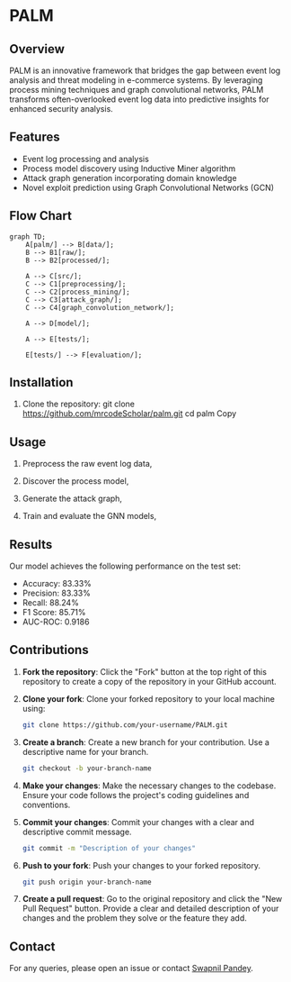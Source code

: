 
# PALM

## Overview

PALM is an innovative framework that bridges the gap between event log analysis and threat modeling in e-commerce systems. By leveraging process mining techniques and graph convolutional networks, PALM transforms often-overlooked event log data into predictive insights for enhanced security analysis.

## Features

- Event log processing and analysis
- Process model discovery using Inductive Miner algorithm
- Attack graph generation incorporating domain knowledge
- Novel exploit prediction using Graph Convolutional Networks (GCN)


## Flow Chart

```mermaid
graph TD;
    A[palm/] --> B[data/];
    B --> B1[raw/];
    B --> B2[processed/];

    A --> C[src/];
    C --> C1[preprocessing/];
    C --> C2[process_mining/];
    C --> C3[attack_graph/];
    C --> C4[graph_convolution_network/];

    A --> D[model/];

    A --> E[tests/];

    E[tests/] --> F[evaluation/];
```
## Installation

1. Clone the repository:
git clone https://github.com/mrcodeScholar/palm.git
cd palm
Copy

## Usage

1. Preprocess the raw event log data,

2. Discover the process model,

3. Generate the attack graph,

4. Train and evaluate the GNN models,

## Results

Our model achieves the following performance on the test set:

- Accuracy: 83.33%
- Precision: 83.33%
- Recall: 88.24%
- F1 Score: 85.71%
- AUC-ROC: 0.9186

## Contributions

1. **Fork the repository**: Click the "Fork" button at the top right of this repository to create a copy of the repository in your GitHub account.

2. **Clone your fork**: Clone your forked repository to your local machine using:
   ```bash
   git clone https://github.com/your-username/PALM.git
   ```

3. **Create a branch**: Create a new branch for your contribution. Use a descriptive name for your branch.
   ```bash
   git checkout -b your-branch-name
   ```

4. **Make your changes**: Make the necessary changes to the codebase. Ensure your code follows the project's coding guidelines and conventions.

5. **Commit your changes**: Commit your changes with a clear and descriptive commit message.
   ```bash
   git commit -m "Description of your changes"
   ```

6. **Push to your fork**: Push your changes to your forked repository.
   ```bash
   git push origin your-branch-name
   ```

7. **Create a pull request**: Go to the original repository and click the "New Pull Request" button. Provide a clear and detailed description of your changes and the problem they solve or the feature they add.

## Contact

For any queries, please open an issue or contact [Swapnil Pandey](mailto:2023proj051@goa.bits-pilani.ac.in).
